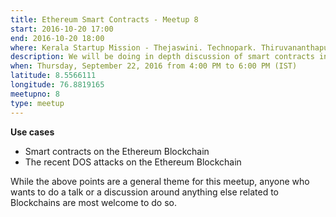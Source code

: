 ```yaml
---
title: Ethereum Smart Contracts - Meetup 8
start: 2016-10-20 17:00
end: 2016-10-20 18:00
where: Kerala Startup Mission - Thejaswini. Technopark. Thiruvananthapuram.
description: We will be doing in depth discussion of smart contracts in Ethereum.
when: Thursday, September 22, 2016 from 4:00 PM to 6:00 PM (IST)
latitude: 8.5566111
longitude: 76.8819165
meetupno: 8
type: meetup
---
```


**Use cases**   

* Smart contracts on the Ethereum Blockchain
* The recent DOS attacks on the Ethereum Blockchain

While the above points are a general theme for this meetup, anyone who wants to do a talk or a discussion around anything else related to Blockchains are most welcome to do so.
